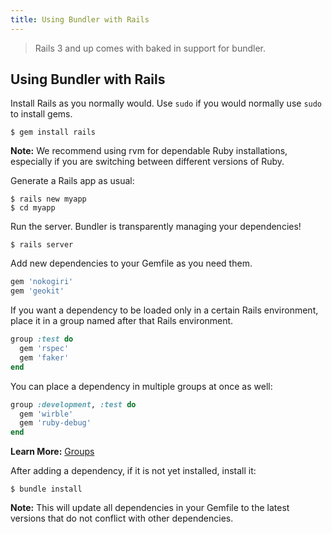 ```yaml
---
title: Using Bundler with Rails
---
```


> Rails 3 and up comes with baked in support for bundler.

## Using Bundler with Rails

Install Rails as you normally would. Use `sudo` if you would normally use `sudo` to install gems.

```
$ gem install rails
```

<aside class="notes">
<b>Note:</b> We recommend using rvm for dependable Ruby installations, especially if you are switching between different versions of Ruby.
</aside>

Generate a Rails app as usual:

```
$ rails new myapp
$ cd myapp
```

Run the server. Bundler is transparently managing your dependencies!

```
$ rails server
```

Add new dependencies to your Gemfile as you need them.

``` ruby
gem 'nokogiri'
gem 'geokit'
```

If you want a dependency to be loaded only in a certain Rails environment, place
it in a group named after that Rails environment.

``` ruby
group :test do
  gem 'rspec'
  gem 'faker'
end
```
You can place a dependency in multiple groups at once as well:

``` ruby
group :development, :test do
  gem 'wirble'
  gem 'ruby-debug'
end
```

**Learn More:** [Groups](./groups.html)

After adding a dependency, if it is not yet installed, install it:

```
$ bundle install
```

<aside class="notes">
  <b>Note:</b> This will update all dependencies in your Gemfile to the latest
  versions that do not conflict with other dependencies.
<aside>
